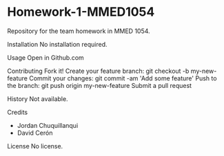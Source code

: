 # Homework-1-MMED1054
Repository for the team homework in MMED 1054.

Installation
No installation required.

Usage
Open in Github.com

Contributing
Fork it!
Create your feature branch: git checkout -b my-new-feature
Commit your changes: git commit -am 'Add some feature'
Push to the branch: git push origin my-new-feature
Submit a pull request

History
Not available.

Credits
- Jordan Chuquillanqui
- David Cerón

License
No license.